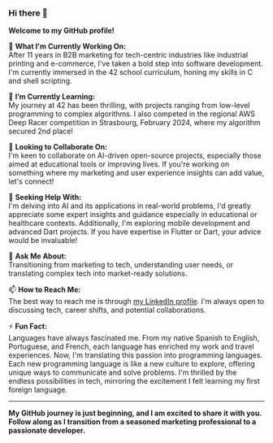 ### Hi there 👋

**Welcome to my GitHub profile!**

🔭 **What I'm Currently Working On:**  
After 11 years in B2B marketing for tech-centric industries like industrial printing and e-commerce, I've taken a bold step into software development. I'm currently immersed in the 42 school curriculum, honing my skills in C and shell scripting.

🌱 **I’m Currently Learning:**  
My journey at 42 has been thrilling, with projects ranging from low-level programming to complex algorithms. I also competed in the regional AWS Deep Racer competition in Strasbourg, February 2024, where my algorithm secured 2nd place!

👯 **Looking to Collaborate On:**  
I'm keen to collaborate on AI-driven open-source projects, especially those aimed at educational tools or improving lives. If you're working on something where my marketing and user experience insights can add value, let's connect!

🤔 **Seeking Help With:**  
I'm delving into AI and its applications in real-world problems, I'd greatly appreciate some expert insights and guidance especially in educational or healthcare contexts. Additionally, I'm exploring mobile development and advanced Dart projects. If you have expertise in Flutter or Dart, your advice would be invaluable!

💬 **Ask Me About:**  
Transitioning from marketing to tech, understanding user needs, or translating complex tech into market-ready solutions.

📫 **How to Reach Me:**  
The best way to reach me is through [my LinkedIn profile](https://www.linkedin.com/in/sandrakanna). I'm always open to discussing tech, career shifts, and potential collaborations.

⚡ **Fun Fact:**  
Languages have always fascinated me. From my native Spanish to English, Portuguese, and French, each language has enriched my work and travel experiences. Now, I'm translating this passion into programming languages. Each new programming language is like a new culture to explore, offering unique ways to communicate and solve problems. I'm thrilled by the endless possibilities in tech, mirroring the excitement I felt learning my first foreign language.

---

**My GitHub journey is just beginning, and I am excited to share it with you. Follow along as I transition from a seasoned marketing professional to a passionate developer.**
